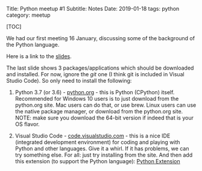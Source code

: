 Title: Python meetup #1
Subtitle: Notes
Date: 2019-01-18
tags: python
category: meetup

[TOC]

We had our first meeting 16 January, discussing some of the background of the Python language.

Here is a link to the <a href="../pdfs/python1_slides.pdf">slides</a>.

The last slide shows 3 packages/applications which should be downloaded and installed. For now, ignore the _git_ one (I think git is included in Visual Studio Code). So only need to install the following:

1. Python 3.7 (or 3.6) - [python.org](https://python.org/downloads) - this is Python (CPython) itself. Recommended for Windows 10 users is to just download from the python.org site. Mac users can do that, or use brew. Linux users can use the native package manager, or download from the python.org site. NOTE: make sure you download the 64-bit version if indeed that is your OS flavor.

2. Visual Studio Code - [code.visualstudio.com](https://code.visualstudio.com) - this is a nice IDE (integrated development environment) for coding and playing with Python and other languages. Give it a whirl. If it has problems, we can try something else. For all: just try installing from the site. And then add this extension (to support the Python language): [Python Extension](https://marketplace.visualstudio.com/items?itemName=ms-python.python)
